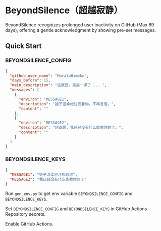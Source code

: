 # BeyondSilence（超越寂静）

BeyondSilence recognizes prolonged user inactivity on GitHub (Max 89 days), offering a gentle acknowledgment by showing pre-set messages.

## Quick Start

### BEYONDSILENCE_CONFIG

```json
{
  "github_user_name": "MurataHimeko",
  "days_before": 15,
  "main_description": "这就是，最后一课了.....",
  "messages": [
    {
      "environ": "MESSAGE1",
      "description": "姬子温柔地注视着你，不再言语。",
      "content": ""
    },
    {
      "environ": "MESSAGE2",
      "description": "琪亚娜，我已经没有什么能教你的了。",
      "content": ""
    }
  ]
}
```

### BEYONDSILENCE_KEYS

```json
{
  "MESSAGE1": "姬子温柔地注视着你",
  "MESSAGE2": "我已经没有什么能教你的了"
}
```

Run `gen_env.py` to get env variable `BEYONDSILENCE_CONFIG` and `BEYONDSILENCE_KEYS`.

Set `BEYONDSILENCE_CONFIG` and `BEYONDSILENCE_KEYS` in GitHub Actions Repository secrets.

Enable GitHub Actions.
